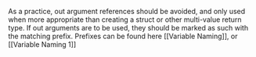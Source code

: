 As a practice, out argument references should be avoided, and only used when more appropriate than creating a struct or other multi-value return type. If out arguments are to be used, they should be marked as such with the matching prefix. Prefixes can be found here [[Variable Naming]], or [[Variable Naming 1]]